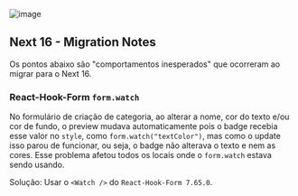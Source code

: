 ![image](https://github.com/user-attachments/assets/e0a1405f-558c-4354-818d-487266695a6b)

## Next 16 - Migration Notes

Os pontos abaixo são "comportamentos inesperados" que ocorreram ao migrar para o Next 16.

### React-Hook-Form `form.watch`

No formulário de criação de categoria, ao alterar a nome, cor do texto e/ou cor de fundo, o preview mudava automaticamente pois o badge recebia esse valor no `style`, como `form.watch("textColor")`, mas como o update isso parou de funcionar, ou seja, o badge não alterava o texto e nem as cores. Esse problema afetou todos os locais onde o `form.watch` estava sendo usando.

Solução: Usar o `<Watch />` do `React-Hook-Form 7.65.0`.
